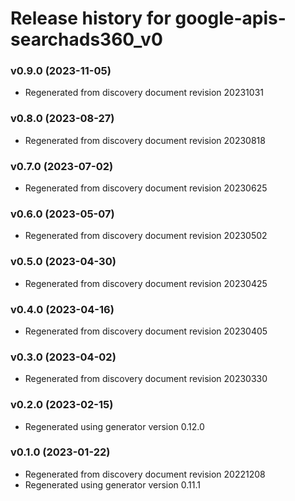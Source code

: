 # Release history for google-apis-searchads360_v0

### v0.9.0 (2023-11-05)

* Regenerated from discovery document revision 20231031

### v0.8.0 (2023-08-27)

* Regenerated from discovery document revision 20230818

### v0.7.0 (2023-07-02)

* Regenerated from discovery document revision 20230625

### v0.6.0 (2023-05-07)

* Regenerated from discovery document revision 20230502

### v0.5.0 (2023-04-30)

* Regenerated from discovery document revision 20230425

### v0.4.0 (2023-04-16)

* Regenerated from discovery document revision 20230405

### v0.3.0 (2023-04-02)

* Regenerated from discovery document revision 20230330

### v0.2.0 (2023-02-15)

* Regenerated using generator version 0.12.0

### v0.1.0 (2023-01-22)

* Regenerated from discovery document revision 20221208
* Regenerated using generator version 0.11.1

